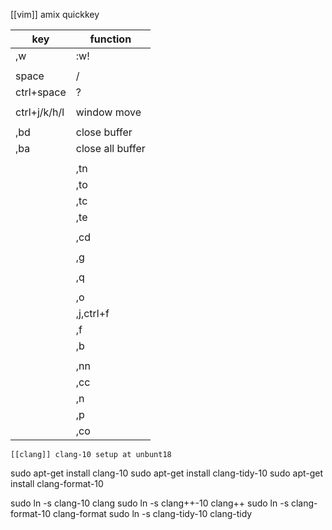[[vim]] amix  quickkey

|key|function|
|---|---|
|,w|:w!<cr>|
	|||
|space|/|
|ctrl+space|?|
	|||
|ctrl+j/k/h/l|window move|
	|||
|,bd|close buffer|
|,ba|close all buffer|
	|||
	|,tn|new tab|
	|,to|only this tab|
	|,tc|close tab|
	|,te|open file in new tab|
	|||
	|,cd|switch pwd to open buffer|
	|||
	|,g|:ack|
	|||
	|,q|create ~/buffer|
	|||
	|,o|buffer explorer|
	|,j,ctrl+f|quickly find and open file in cwd|
	|,f|quick open recently opened|
	|,b|quick open a buffer|
	|||
	|,nn|nerd tree|
	|,cc|go to ack result|
	|,n|next search result|
	|,p|previous result|
	|,co|open in tab new|
	
	
	[[clang]] clang-10 setup at unbunt18
	
sudo apt-get install clang-10 
sudo apt-get install clang-tidy-10
sudo apt-get install clang-format-10 

  sudo ln -s clang-10 clang
  sudo ln -s clang++-10 clang++
  sudo ln -s clang-format-10 clang-format
  sudo ln -s clang-tidy-10 clang-tidy

	
	
